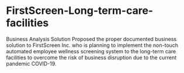 # FirstScreen-Long-term-care-facilities
Business Analysis Solution 
Proposed the proper documented business solution to FirstScreen Inc. who is planning to implement the non-touch automated employee wellness screening system to the long-term care facilities to overcome the risk of business disruption due to the current pandemic COVID-19.
